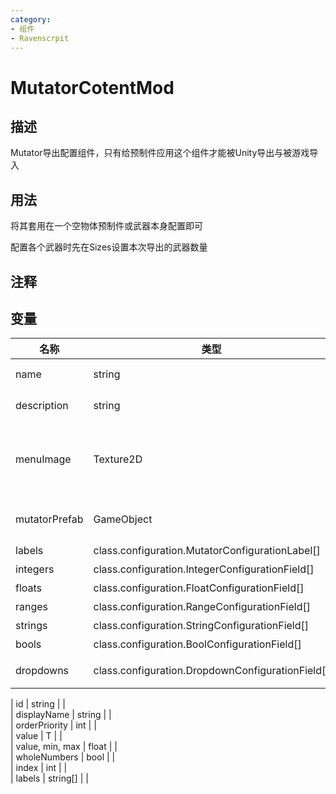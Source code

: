 ```yaml
---
category: 
- 组件
- Ravenscrpit
---
```

# MutatorCotentMod
## 描述

Mutator导出配置组件，只有给预制件应用这个组件才能被Unity导出与被游戏导入

## 用法

将其套用在一个空物体预制件或武器本身配置即可

配置各个武器时先在Sizes设置本次导出的武器数量

## 注释

## 变量
| 名称 | 类型 | 描述 |
| ----------- | ----------- | ----------- |
| name  | string | Mutator名 |  
| description  | string | Mutator描述 |  
| menuImage | Texture2D | Mutator的Logo（建议比例16:10） |  
| mutatorPrefab | GameObject | Mutator的prefab |  
| labels | class.configuration.MutatorConfigurationLabel[] | 标签 |  
| integers | class.configuration.IntegerConfigurationField[] | 整数 |  
| floats | class.configuration.FloatConfigurationField[] | 浮点数 |  
| ranges | class.configuration.RangeConfigurationField[] | 范围 |  
| strings | class.configuration.StringConfigurationField[] | 字符串 |  
| bools | class.configuration.BoolConfigurationField[] | 布尔 |  
| dropdowns | class.configuration.DropdownConfigurationField[] | 下拉列表 |  

| id | string |  |  
| displayName | string |  |  
| orderPriority | int |  |  
| value | T |  |  
| value, min, max | float |  |  
| wholeNumbers | bool |  |  
| index | int |  |  
| labels | string[] |  |  
